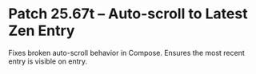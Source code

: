 # Patch 25.67t – Auto-scroll to Latest Zen Entry

Fixes broken auto-scroll behavior in Compose. Ensures the most recent entry is visible on entry.
